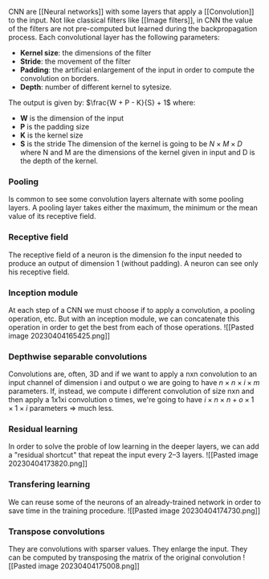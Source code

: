 CNN are [[Neural networks]] with some layers that apply a [[Convolution]] to the input.
Not like classical filters like [[Image filters]], in CNN the value of the filters are not pre-computed but learned during the backpropagation process.
Each convolutional layer has the following parameters:
- __Kernel size__: the dimensions of the filter
- __Stride__: the movement of the filter
- __Padding__: the artificial enlargement of the input in order to compute the convolution on borders.
- __Depth__: number of different kernel to sytesize.

The output is given by: $\frac{W + P - K}{S} + 1$ where:
- __W__ is the dimension of the input
- __P__ is the padding size
- __K__ is the kernel size
- __S__ is the stride
The dimension of the kernel is going to be $N \times M \times D$ where N and M are the dimensions of the kernel given in input and D is the depth of the kernel.


### Pooling
Is common to see some convolution layers alternate with some pooling layers. A pooling layer takes either the maximum, the minimum or the mean value of its receptive field.

### Receptive field
The receptive field of a neuron is the dimension fo the input needed to produce an output of dimension 1 (without padding). A neuron can see only his receptive field.


### Inception module
At each step of a CNN we must choose if to apply a convolution, a pooling operation, etc. But with an inception module, we can concatenate this operation in order to get the best from each of those operations.
![[Pasted image 20230404165425.png]]

### Depthwise separable convolutions
Convolutions are, often, 3D and if we want to apply a nxn convolution to an input channel of dimension i and output o we are going to have $n \times n \times i \times m$ parameters. If, instead, we compute i different convolution of size nxn and then apply a 1x1xi convolution o times, we're going to have $i \times n \times n + o \times 1 \times 1 \times i$ parameters => much less.

### Residual learning
In order to solve the proble of low learning in the deeper layers, we can add a "residual shortcut" that repeat the input every 2–3 layers. 
![[Pasted image 20230404173820.png]]

### Transfering learning
We can reuse some of the neurons of an already-trained network in order to save time in the training procedure. 
![[Pasted image 20230404174730.png]]

### Transpose convolutions
They are convolutions with sparser values. They enlarge the input. They can be computed by transposing the matrix of the original convolution
![[Pasted image 20230404175008.png]]